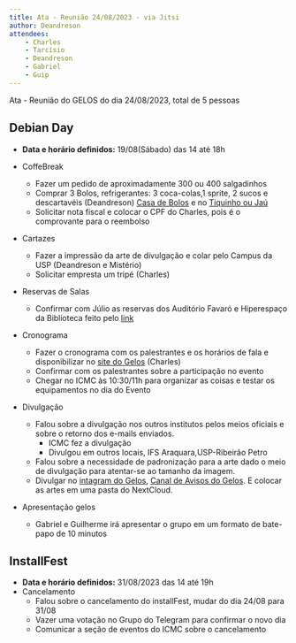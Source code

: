 ```yaml
---
title: Ata - Reunião 24/08/2023 - via Jitsi
author: Deandreson
attendees:
    - Charles 
    - Tarcísio
    - Deandreson
    - Gabriel
    - Guip
---
```


Ata - Reunião do GELOS do dia 24/08/2023, total de 5 pessoas

## Debian Day
- **Data e horário definidos:** 19/08(Sábado) das 14 até 18h
- CoffeBreak
    - Fazer um pedido de aproximadamente 300 ou 400 salgadinhos
    - Comprar 3 Bolos, refrigerantes: 3 coca-colas,1 sprite, 2 sucos e  descartavéis (Deandreson) [Casa de Bolos](https://goo.gl/maps/CtdkjFz9aKt3KPtf8) e no [Tiquinho ou Jaú](https://goo.gl/maps/hKTANehUehKR54gz8)
    - Solicitar nota fiscal e colocar o CPF do Charles, pois é o comprovante para o reembolso
- Cartazes
    - Fazer a impressão da arte de divulgação e colar pelo Campus da USP (Deandreson e Mistério)
    - Solicitar empresta um tripé (Charles)
- Reservas de Salas
    - Confirmar com Júlio as reservas dos Auditório Favaró e Hiperespaço da Biblioteca feito pelo [link](https://forms.gle/MU1zqRvbqeYEvwLB6) 
- Cronograma
    - Fazer o cronograma com os palestrantes e os horários de fala e disponibilizar no [site do Gelos](https://gelos.club/2023/08/02/debian-day.html#cronograma) (Charles)
    - Confirmar com os palestrantes sobre a participação no evento
    - Chegar no ICMC às 10:30/11h  para organizar as coisas e testar os equipamentos no dia do Evento
- Divulgação
    - Falou sobre a divulgação nos outros institutos pelos meios oficiais e sobre o retorno dos e-mails enviados.
        - ICMC fez a divulgação
        - Divulgou em outros locais, IFS Araquara,USP-Ribeirão Petro
    - Falou sobre a necessidade de padronização para a arte dado o meio de divulgação para atentar-se ao tamanho da imagem.
    - Divulgar no [intagram do Gelos](https://www.instagram.com/gelos.icmc/), [Canal de Avisos do Gelos](https://t.me/gelos_avisos). E colocar as artes em uma pasta do NextCloud.
    
- Apresentação gelos
    - Gabriel e Guilherme irá apresentar o grupo em um formato de bate-papo de 10 minutos
 
## InstallFest
- **Data e horário definidos:** 31/08/2023 das 14 até 19h
- Cancelamento 
    - Falou sobre o cancelamento do installFest, mudar do dia 24/08 para 31/08
    - Vazer uma votação no Grupo do Telegram para confirmar o novo dia
    - Comunicar a seção de eventos do ICMC sobre o cancelamento 
